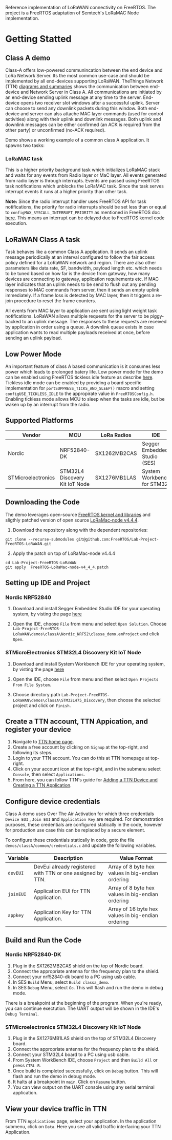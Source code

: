 Reference implementation of LoRaWAN connectivity on FreeRTOS. The project is a FreeRTOS adaptation of Semtech's LoRaMAC Node implementation.
# Getting Statted

## Class A demo

Class-A offers low-powered communincation between the end device and LoRa Network Server. Its the most common use-case and should be implemented by all end-devices supporting LoRaWAN. TheThings Network (TTN) [diagrams and summaries](https://www.thethingsnetwork.org/docs/lorawan/classes.html) shows the communication between end-device and Network Server in Class A. All communications are initiated by an end-device sending uplink message at any time to the server. End-device opens two receiver slot windows after a successful uplink. Server can choose to send any downlink packets during this window. Both end-device and server can alss attache MAC layer commands (used for control activities) along with their uplink and downlink messages. Both uplink and downlink messages can be either confirmed (an ACK is required from the other party) or unconfirmed (no-ACK required).

Demo shows a working example of a common class A application. It spawns two tasks:

### LoRaMAC task
This is a higher priority background task which initializes LoRaMAC stack and waits for any events from Radio layer or MaC layer. All events generated from radio layer is through interrupts. Events are passed using FreeRTOS task notifications which unblocks the LoRaMAC task. Since the task serves interrupt events it runs at a higher priority than other task.

**Note:** Since the radio interrupt handler uses FreeRTOS API for task notifications, the priority for radio interrupts should be set less than or equal to  `configMAX_SYSCALL_INTERRUPT_PRIORITY` as mentioned in FreeRTOS doc [here](https://www.freertos.org/a00110.html#kernel_priority). This means an interrupt can be delayed due to FreeRTOS kernel code execution.

## LoRaWAN Class A task
Task behaves like a common Class A application. It sends an uplink message periodically at an interval configured to follow the fair access policy defined for a LoRaWAN network and region. There are also other parameters like data rate, SF, bandwidth, payload length etc. which needs to be tuned based on how far is the device from gateway, how many devices are connecting to gateway, application requirements etc. If MAC layer indicates that an uplink needs to be send to flush out any pending responses to MAC commands from server, then it sends an empty uplink immediately. If a frame loss is detected by MAC layer, then it triggers a re-join procedure to reset the frame counters.

All events from MAC layer to application are sent using light weight task notifications. LoRaWAN allows multiple requests for the server to be piggy-backed to an uplink message. The responses to these requests are received by application in order using a queue. A downlink queue exists in case application wants to read multiple payloads received at once, before sending an uplink payload.

## Low Power Mode
An important feature of class A based communication is it consumes less power which leads to prolonged batery life. Low power mode for the demo can be enabled using FreeRTOS tickless idle feature as describe [here](https://www.freertos.org/low-power-tickless-rtos.html). Tickless idle mode can be enabled by providing a board specific implementation for `portSUPPRESS_TICKS_AND_SLEEP()` macro and setting `configUSE_TICKLESS_IDLE` to the appropirate value in `FreeRTOSConfig.h`. Enabling tickless mode allows MCU to sleep when the tasks are idle, but be waken up by an interrupt from the radio. 

## Supported Platforms
Vendor | MCU | LoRa Radios | IDE 
|----|----|----|----
Nordic | NRF52840-DK | SX1262MB2CAS | Segger Embedded Studio (SES)
STMicroelectronics | STM32L4 Discovery Kit IoT Node  | SX1276MB1LAS | System Workbench for STM32

## Downloading the Code
The demo leverages open-source [FreeRTOS kernel and libraries](https://github.com/aws/amazon-freertos) and sligthly patched version of open source
[LoRaMac-node v4.4.4](https://github.com/Lora-net/LoRaMac-node/tree/v4.4.4).

1) Download the repository along with the dependent repositories:
```
git clone --recurse-submodules git@github.com:FreeRTOS/Lab-Project-FreeRTOS-LoRaWAN.git
```
2) Apply the patch on top of LoRaMac-node v4.4.4

```
cd Lab-Project-FreeRTOS-LoRaWAN
git apply  FreeRTOS-LoRaMac-node-v4_4_4.patch
```

## Setting up IDE and Project

### Nordic NRF52840

1) Download and install Segger Embedded Studio IDE for your operating system, by visting the page [here](https://www.segger.com/downloads/embedded-studio/)

2) Open the IDE, choose `File` from menu and select `Open Solution`. Choose `Lab-Project-FreeRTOS-LoRaWAN\demos\classA\Nordic_NRF52\classa_demo.emProject` and click `Open`.

### STMicroElectronics STM32L4 Discovery Kit IoT Node
1) Download and install System Workbench IDE for your operating system, by visting the page [here](https://www.st.com/en/development-tools/sw4stm32.html)

2) Open the IDE, choose `File` from menu and then select `Open Projects From File System`.

3) Choose directory path `Lab-Project-FreeRTOS-LoRaWAN\demos\classA\STM32L475_Discovery`, then choose the selected project and click on `Finish`.


## Create a TTN account, TTN Appication, and register your device
1) Navigate to [TTN home page](https://www.thethingsnetwork.org/).
2) Create a free account by clicking on `Signup` at the top-right, and following its steps.
3) Login to your TTN account. You can do this at TTN homepage at top-right.
4) Click on your account icon at the top-right, and in the submenu select `Console`, then select `Applications`.
6) From here, you can follow TTN's guide for [Adding a TTN Device and Creating a TTN Application](https://www.thethingsnetwork.org/docs/devices/registration.html).

## Configure device credentials

Class A demo uses Over The Air Activation for which three credentials `Device EUI` , `Join EUI` and `Application Key` are required. For demonstration purposes, these credentials are configured statically in the code, however for production use case this can be replaced by a secure element.

To configure these credentials statically in code, goto the file `demos/classA/common/credentials.c` and update the following variables.

Variable | Description | Value Format
----|----|----
`devEUI` | DevEui already registered with TTN or one assigned by TTN. | Array of 8 byte hex values in big-endian ordering
`joinEUI`| Application EUI for TTN Application.| Array of 8 byte hex values in big-endian ordering
`appkey` | Application Key for TTN Application.| Array of 16 byte hex values in big-endian ordering

## Build and Run the Code

### Nordic NRF52840-DK
1) Plug in the SX1262MB2CAS shield on the top of Nordic board.
2) Connect the appropriate antenna for the frequency plan to the shield.
3) Connect your nrf52840-dk board to a PC using usb cable.
4) In SES `Build` Menu, select `Build classa_demo`.
5) In SES `Debug` Menu, select `Go`. This will flash and run the demo in debug mode.

There is a breakpoint at the beginning of the program. When you're ready, you can continue exectution.
The UART output will be shown in the IDE's `Debug Terminal`.

### STMicroelectronics STM32L4 Discovery Kit IoT Node
1) Plug in the SX1276MB1LAS shield on the top of STM32L4 Discovery board.
2) Connect the appropriate antenna for the frequency plan to the shield.
3) Connect your STM32L4 board to a PC using usb cable.
4) From System WorkBench IDE, choose `Project` and then `Build All` or press `CTRL-B`.
5) Once build is completed successfully, click on `Debug` button. This will flash and run the demo in debug mode.
6) It halts at a breakpoint in `main`. Click on `Resume` button.
7) You can view output on the UART console using any serial terminal application.

## View your device traffic in TTN
From TTN `Applications` page, select your application. In the application submenu, click on `Data`. 
Here you see all valid traffic interfacing your TTN Application.
